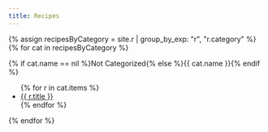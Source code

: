 ```yaml
---
title: Recipes
---
```


{% assign recipesByCategory = site.r | group_by_exp: "r", "r.category" %}
{% for cat in recipesByCategory %}

  {% if cat.name == nil %}Not Categorized{% else %}{{ cat.name }}{% endif %}

  <ul class="index">
    {% for r in cat.items %}
      <li><a href="{{ r.url }}">{{ r.title }}</a></li>
    {% endfor %}
  </ul>
  
{% endfor %}


